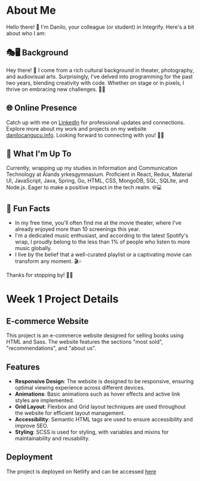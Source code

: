 # About Me

Hello there! 👋 I'm Danilo, your colleague (or student) in Integrify. Here's a bit about who I am:

## 🎭🖥️ Background

Hey there! 👋 I come from a rich cultural background in theater, photography, and audiovisual arts. Surprisingly, I've delved into programming for the past two years, blending creativity with code. Whether on stage or in pixels, I thrive on embracing new challenges. 🚀✨

## 🌐 Online Presence

Catch up with me on [LinkedIn](https://www.linkedin.com/in/danilo-cangu%C3%A7u-a5731122/) for professional updates and connections. Explore more about my work and projects on my website [danilocangucu.info](https://danilocangucu.info/). Looking forward to connecting with you! 👋🌟

## 🚀 What I'm Up To

Currently, wrapping up my studies in Information and Communication Technology at Ålands yrkesgymnasium. Proficient in React, Redux, Material UI, JavaScript, Java, Spring, Go, HTML, CSS, MongoDB, SQL, SQLite, and Node.js. Eager to make a positive impact in the tech realm. 🌐💻

## 🌈 Fun Facts

- In my free time, you'll often find me at the movie theater, where I've already enjoyed more than 10 screenings this year.
- I'm a dedicated music enthusiast, and according to the latest Spotify's wrap, I proudly belong to the less than 1% of people who listen to more music globally.
- I live by the belief that a well-curated playlist or a captivating movie can transform any moment. 🎬🎶

Thanks for stopping by! 🚀✨

# Week 1 Project Details

## E-commerce Website

This project is an e-commerce website designed for selling books using HTML and Sass. The website features the sections "most sold", "recommendations", and "about us". 

## Features

- **Responsive Design**: The website is designed to be responsive, ensuring optimal viewing experience across different devices.
- **Animations**: Basic animations such as hover effects and active link styles are implemented.
- **Grid Layout**: Flexbox and Grid layout techniques are used throughout the website for efficient layout management.
- **Accessibility**: Semantic HTML tags are used to ensure accessibility and improve SEO.
- **Styling**: SCSS is used for styling, with variables and mixins for maintainability and reusability.

## Deployment

The project is deployed on Netlify and can be accessed [here]()